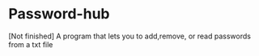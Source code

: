 # Password-hub
[Not finished] A program that lets you to add,remove, or read passwords from a txt file
